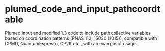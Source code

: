 # plumed_code_and_input_pathcoordtable
Plumed input and modified 1.3 code to include path collective variables based on coordination patterns (PNAS 112, 15030 (2015)), compatible with CPMD, QuantumEspresso, CP2K etc., with an example of usage.
